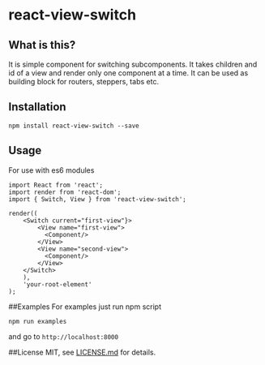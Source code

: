 # react-view-switch

## What is this?

It is simple component for switching subcomponents. It takes children and id of a view and render 
only one component at a time. It can be used as building block for routers, steppers, tabs etc.

## Installation
```
npm install react-view-switch --save
```

## Usage
For use with es6 modules

```
import React from 'react';
import render from 'react-dom';
import { Switch, View } from 'react-view-switch';
 
render((
    <Switch current="first-view"}>
        <View name="first-view">
          <Component/>
        </View>
        <View name="second-view">
          <Component/>
        </View>
    </Switch>
    ), 
    'your-root-element'
);

```

##Examples
For examples just run npm script
```
npm run examples
```
and go to `http://localhost:8000`

##License
MIT, see [LICENSE.md](https://en.wikipedia.org/wiki/MIT_License) for details.
